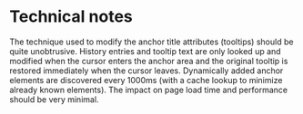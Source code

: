 # Technical notes

The technique used to modify the anchor title attributes (tooltips) should be quite unobtrusive. History entries and tooltip text are only looked up and modified when the cursor enters the anchor area and the original tooltip is restored immediately when the cursor leaves. Dynamically added anchor elements are discovered every 1000ms (with a cache lookup to minimize already known elements). The impact on page load time and performance should be very minimal.
